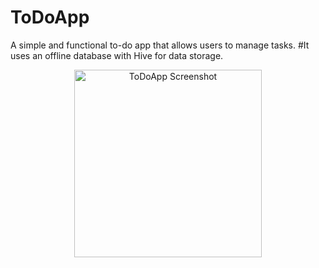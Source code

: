 # ToDoApp

A simple and functional to-do app that allows users to manage tasks. 
#It uses an offline database with Hive for data storage.

<p align="center">
  <img src="https://github.com/user-attachments/assets/8555ff2e-9359-403a-b85b-b6bdeaae2ba2" alt="ToDoApp Screenshot" width="300"/>
</p>
